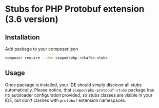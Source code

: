 # Stubs for PHP Protobuf extension (3.6 version)

## Installation

Add package to your composer.json

```sh
composer require --dev simpod/php-rdkafka-stubs
```

## Usage

Once package is installed, your IDE should simply discover all stubs automatically. Please notice, that `simpod/php-protobuf-stubs`
package has no autoloader configuration provided, so stubs classes are visible in your IDE, but don't clashes with `protobuf`
extension namespaces.
